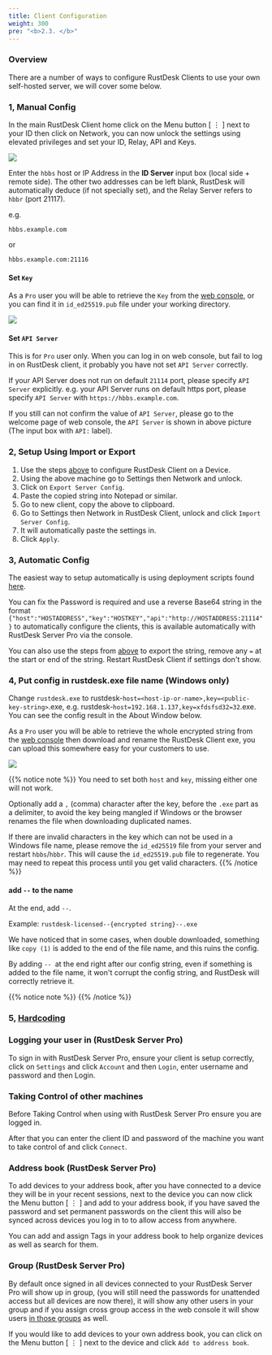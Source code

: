 ```yaml
---
title: Client Configuration
weight: 300
pre: "<b>2.3. </b>"
---
```


### Overview

There are a number of ways to configure RustDesk Clients to use your own self-hosted server, we will cover some below.

### 1, Manual Config

In the main RustDesk Client home click on the Menu button [ &#8942; ] next to your ID then click on Network, you can now unlock the settings using elevated privileges and set your ID, Relay, API and Keys.

![](/docs/en/self-host/client-configuration/images/network-config.png)

Enter the `hbbs` host or IP Address in the **ID Server** input box (local side + remote side). The other two addresses can be left blank, RustDesk will automatically deduce (if not specially set), and the Relay Server refers to `hbbr` (port 21117).

e.g.

```nolang
hbbs.example.com
```

or

```nolang
hbbs.example.com:21116
```

#### Set `Key`

As a `Pro` user you will be able to retrieve the `Key` from the [web console](https://rustdesk.com/docs/en/self-host/rustdesk-server-pro/console/), or you can find it in `id_ed25519.pub` file under your working directory.

![](/docs/en/self-host/rustdesk-server-pro/console/images/console-home.png?v2)

#### Set `API Server`

This is for `Pro` user only. When you can log in on web console, but fail to log in on RustDesk client, it probably you have not set `API Server` correctly.

If your API Server does not run on default `21114` port, please specify `API Server` explicitly.
e.g. your API Server runs on default https port, please specify `API Server` with `https://hbbs.example.com`.

If you still can not confirm the value of `API Server`, please go to the welcome page of web console, the `API Server` is shown in above picture (The input box with `API:` label).

### 2, Setup Using Import or Export

1. Use the steps [above](https://rustdesk.com/docs/en/self-host/client-configuration/#manual-config) to configure RustDesk Client on a Device.
2. Using the above machine go to Settings then Network and unlock.
3. Click on `Export Server Config`.
4. Paste the copied string into Notepad or similar.
5. Go to new client, copy the above to clipboard.
6. Go to Settings then Network in RustDesk Client, unlock and click `Import Server Config`.
7. It will automatically paste the settings in.
8. Click `Apply`.

### 3, Automatic Config

The easiest way to setup automatically is using deployment scripts found [here](https://rustdesk.com/docs/en/self-host/client-deployment/).

You can fix the Password is required and use a reverse Base64 string in the format `{"host":"HOSTADDRESS","key":"HOSTKEY","api":"http://HOSTADDRESS:21114"}` to automatically configure the clients, this is available automatically with RustDesk Server Pro via the console.

You can also use the steps from [above](https://rustdesk.com/docs/en/self-host/client-configuration/#setup-using-import-or-export) to export the string, remove any `=` at the start or end of the string. Restart RustDesk Client if settings don't show.

### 4, Put config in rustdesk.exe file name (Windows only)

Change `rustdesk.exe` to rustdesk-`host=<host-ip-or-name>,key=<public-key-string>`.exe, e.g. rustdesk-`host=192.168.1.137,key=xfdsfsd32=32`.exe. You can see the config result in the About Window below.

As a `Pro` user you will be able to retrieve the whole encrypted string from the [web console](https://rustdesk.com/docs/en/self-host/rustdesk-server-pro/console/) then download and rename the RustDesk Client exe, you can upload this somewhere easy for your customers to use.

![](/docs/en/self-host/rustdesk-server-pro/console/images/console-home.png?v2)

<a name="invalidchar"></a>
{{% notice note %}}
You need to set both `host` and `key`, missing either one will not work.

Optionally add a `,` (comma) character after the key, before the `.exe` part as a delimiter, to avoid the key being mangled if Windows or the browser renames the file when downloading duplicated names.

If there are invalid characters in the key which can not be used in a Windows file name, please remove the
`id_ed25519` file from your server and restart `hbbs`/`hbbr`. This will cause the `id_ed25519.pub` file to regenerate. You may need to
repeat this process until you get valid characters.
{{% /notice %}}

#### add `--` to the name
At the end, add `--`.

Example: `rustdesk-licensed--{encrypted string}--.exe`

We have noticed that in some cases, when double downloaded, something like `copy (1)` is added to the end of the file name, and this ruins the config.

By adding `-- `at the end right after our config string, even if something is added to the file name, it won't corrupt the config string, and RustDesk will correctly retrieve it.

{{% notice note %}}
{{% /notice %}}

### 5, [Hardcoding](https://rustdesk.com/docs/en/self-host/client-configuration/hardcode-settings/)


### Logging your user in (RustDesk Server Pro)
To sign in with RustDesk Server Pro, ensure your client is setup correctly, click on `Settings` and click `Account` and then `Login`, enter username and password and then Login.

### Taking Control of other machines
Before Taking Control when using with RustDesk Server Pro ensure you are logged in.

After that you can enter the client ID and password of the machine you want to take control of and click `Connect`.

### Address book (RustDesk Server Pro)
To add devices to your address book, after you have connected to a device they will be in your recent sessions, next to the device you can now click the Menu button [ &#8942; ] and add to your address book, if you have saved the password and set permanent passwords on the client this will also be synced across devices you log in to to allow access from anywhere.

You can add and assign Tags in your address book to help organize devices as well as search for them.

### Group (RustDesk Server Pro)
By default once signed in all devices connected to your RustDesk Server Pro will show up in group, (you will still need the passwords for unattended access but all devices are now there), it will show any other users in your group and if you assign cross group access in the web console it will show users [in those groups](https://rustdesk.com/docs/en/self-host/rustdesk-server-pro/console/#add-new-groups) as well.

If you would like to add devices to your own address book, you can click on the Menu button [ &#8942; ] next to the device and click `Add to address book`.

